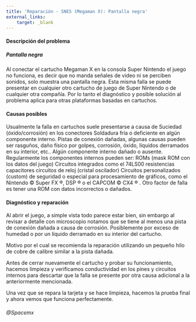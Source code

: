 ```yaml
---
title: 'Reparación - SNES (Megaman X): Pantalla negra'
external_links:
    target: _blank
---
```


#### Descripción del problema

##### Pantalla negra

Al conectar el cartucho Megaman X en la consola Super Nintendo el juego no funciona, es decir que no manda señales de video ni se perciben sonidos, solo muestra una pantalla negra. Esta misma falla se puede presentar en cualquier otro cartucho de juego de Super Nintendo o de cualquier otra compañía. Por lo tanto el diagnóstico y posible solución al problema aplica para otras plataformas basadas en cartuchos.

#### Causas posibles

Usualmente la falla en cartuchos suele presentarse a causa de 
Suciedad (óxido/corrosión) en los conectores
Soldadura fría o deficiente en algún componente interno.
Pistas de conexión dañadas, algunas causas pueden ser rasguños, daño físico por golpes, corrosión, óxido, líquidos derramados en su interior, etc..
Algún componente interno dañado o ausente. Regularmente los componentes internos pueden ser:
ROMs (mask ROM con los datos del juego)
Circuitos integrados como el 74LS00
resistencias
capacitores
circuitos de reloj (cristal oscilador)
Circuitos personalizados (custom) de seguridad o especial para procesamiento de gráficos, como el Nintendo ©  Super FX ®, DSP ®  o el CAPCOM ©  CX4 ® .
Otro factor de falla es tener una ROM con datos incorrectos o dañados.

#### Diagnóstico y reparación

Al abrir el juego, a simple vista todo parece estar bien, sin embargo al revisar a detalle con microscopio notamos que se tiene al menos una pista de conexión dañada a causa de corrosión. Posiblemente por exceso de humedad o por un líquido derramado en su interior del cartucho.

Motivo por el cual se recomienda la reparación utilizando un pequeño hilo de cobre de calibre similar a la pista dañada.

Antes de cerrar nuevamente el cartucho y probar su funcionamiento, hacemos limpieza y verificamos conductividad en los pines y circuitos internos para descartar que la falla se presente por otra causa adicional a la anteriormente mencionada.

Una vez que se repara la tarjeta y se hace limpieza,  hacemos la prueba final y ahora vemos que funciona perfectamente.

###### @Spacemx